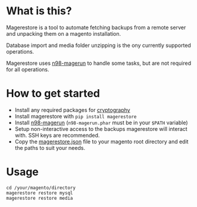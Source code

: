 # What is this?
Magerestore is a tool to automate fetching backups from a remote server and unpacking them on a magento installation.

Database import and media folder unzipping is the ony currently supported operations.

Magerestore uses [n98-magerun](https://github.com/netz98/n98-magerun) to handle some tasks, but are not required for all operations.

# How to get started
* Install any required packages for [cryptography](https://cryptography.io/en/latest/installation/#building-cryptography-on-linux)
* Install magerestore with `pip install magerestore`
* Install [n98-magerun](https://github.com/netz98/n98-magerun) (`n98-magerun.phar` must be in your `$PATH` variable)
* Setup non-interactive access to the backups magerestore will interact with. SSH keys are recommended.
* Copy the [magerestore.json](magerestore.json) file to your magento root directory and edit the paths to suit your needs.

# Usage
```
cd /your/magento/directory
magerestore restore mysql
magerestore restore media
```
